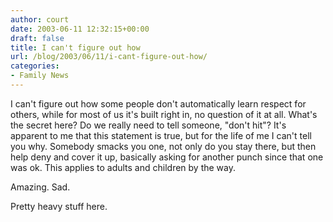 ```yaml
---
author: court
date: 2003-06-11 12:32:15+00:00
draft: false
title: I can't figure out how
url: /blog/2003/06/11/i-cant-figure-out-how/
categories:
- Family News
---
```


I can't figure out how some people don't automatically learn respect for others, while for most of us it's built right in, no question of it at all.  What's the secret here?  Do we really need to tell someone, "don't hit"?  It's apparent to me that this statement is true, but for the life of me I can't tell you why.  Somebody smacks you one, not only do you stay there, but then help deny and cover it up, basically asking for another punch since that one was ok.  This applies to adults and children by the way.

Amazing.  Sad.

Pretty heavy stuff here.
